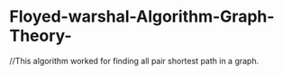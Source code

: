 # Floyed-warshal-Algorithm-Graph-Theory-
//This algorithm worked for finding all pair shortest path in a graph.

